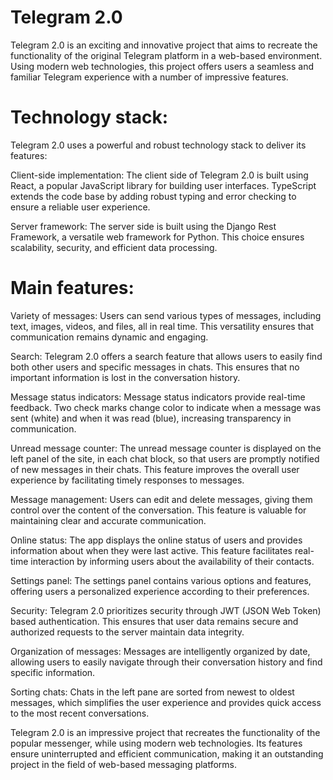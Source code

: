 # Telegram 2.0

Telegram 2.0 is an exciting and innovative project that aims to recreate the functionality of the original Telegram platform in a web-based environment. Using modern web technologies, this project offers users a seamless and familiar Telegram experience with a number of impressive features.

# Technology stack:

Telegram 2.0 uses a powerful and robust technology stack to deliver its features:

Client-side implementation: The client side of Telegram 2.0 is built using React, a popular JavaScript library for building user interfaces. TypeScript extends the code base by adding robust typing and error checking to ensure a reliable user experience.

Server framework: The server side is built using the Django Rest Framework, a versatile web framework for Python. This choice ensures scalability, security, and efficient data processing.

# Main features:

Variety of messages: Users can send various types of messages, including text, images, videos, and files, all in real time. This versatility ensures that communication remains dynamic and engaging.

Search: Telegram 2.0 offers a search feature that allows users to easily find both other users and specific messages in chats. This ensures that no important information is lost in the conversation history.

Message status indicators: Message status indicators provide real-time feedback. Two check marks change color to indicate when a message was sent (white) and when it was read (blue), increasing transparency in communication.

Unread message counter: The unread message counter is displayed on the left panel of the site, in each chat block, so that users are promptly notified of new messages in their chats. This feature improves the overall user experience by facilitating timely responses to messages.

Message management: Users can edit and delete messages, giving them control over the content of the conversation. This feature is valuable for maintaining clear and accurate communication.

Online status: The app displays the online status of users and provides information about when they were last active. This feature facilitates real-time interaction by informing users about the availability of their contacts.

Settings panel: The settings panel contains various options and features, offering users a personalized experience according to their preferences.

Security: Telegram 2.0 prioritizes security through JWT (JSON Web Token) based authentication. This ensures that user data remains secure and authorized requests to the server maintain data integrity.

Organization of messages: Messages are intelligently organized by date, allowing users to easily navigate through their conversation history and find specific information.

Sorting chats: Chats in the left pane are sorted from newest to oldest messages, which simplifies the user experience and provides quick access to the most recent conversations.

Telegram 2.0 is an impressive project that recreates the functionality of the popular messenger, while using modern web technologies. Its features ensure uninterrupted and efficient communication, making it an outstanding project in the field of web-based messaging platforms.
